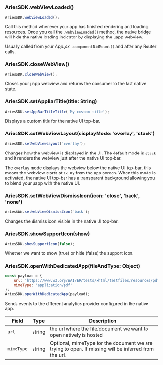 ### AriesSDK.webViewLoaded()

```js readonly
AriesSDK.webViewLoaded();
```

Call this method whenever your app has finished rendering and loading resources. Once you call the `.webViewLoaded()` method, the native bridge will hide the native loading indicator by displaying the µapp webview.

Usually called from your *App.jsx* `.componentDidMount()` and after any Router calls.

### AriesSDK.closeWebView()

```js readonly
AriesSDK.closeWebView();
```

Closes your µapp webview and returns the consumer to the last native state.


### AriesSDK.setAppBarTitle(title: String)

```js readonly
AriesSDK.setAppBarTitleTitle('My custom title');
```

Displays a custom title for the native UI top-bar.

### AriesSDK.setWebViewLayout(displayMode: 'overlay', 'stack')

```js readonly
AriesSDK.setWebViewLayout('overlay');
```

Changes how the webview is displayed in the UI. The default mode is `stack` and it renders the webview just after the native UI top-bar.

The `overlay` mode displays the webview below the native UI top-bar, this means the webview starts at `0x 0y` from the app screen. When this mode is activated, the native UI top-bar has a transparent background allowing you to blend your µapp with the native UI.

### AriesSDK.setWebViewDismissIcon(icon: 'close', 'back', 'none')

```js readonly
AriesSDK.setWebViewDismissIcon('back');
```

Changes the dismiss icon visible in the native UI top-bar.

### AriesSDK.showSupportIcon(show)

```js readonly
AriesSDK.showSupportIcon(false);
```

Whether we want to show (true) or hide (false) the support icon.

### AriesSDK.openWithDedicatedApp(fileAndType: Object)

```js readonly
const payload = {
    url: 'https://www.w3.org/WAI/ER/tests/xhtml/testfiles/resources/pdf/dummy.pdf',
    mimeType: 'application/pdf'
};
AriesSDK.openWithDedicatedApp(payload);
```
Sends events to the different analytics provider configured in the native app.

| Field | Type | Description |
| ----- | ---- | ----------- |
| `url` | string | the url where the file/document we want to open natively is hosted |
| `mimeType` | string | Optional, mimeType for the document we are trying to open. If missing will be inferred from the url. |
